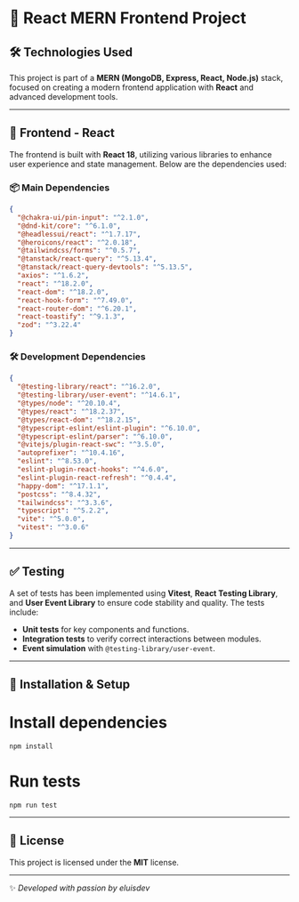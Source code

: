 # 🚀 React MERN Frontend Project

## 🛠 Technologies Used

This project is part of a **MERN (MongoDB, Express, React, Node.js)** stack, focused on creating a modern frontend application with **React** and advanced development tools.

---

## 🎨 Frontend - React

The frontend is built with **React 18**, utilizing various libraries to enhance user experience and state management. Below are the dependencies used:

### 📦 Main Dependencies
```json
{
  "@chakra-ui/pin-input": "^2.1.0",
  "@dnd-kit/core": "^6.1.0",
  "@headlessui/react": "^1.7.17",
  "@heroicons/react": "^2.0.18",
  "@tailwindcss/forms": "^0.5.7",
  "@tanstack/react-query": "^5.13.4",
  "@tanstack/react-query-devtools": "^5.13.5",
  "axios": "^1.6.2",
  "react": "^18.2.0",
  "react-dom": "^18.2.0",
  "react-hook-form": "^7.49.0",
  "react-router-dom": "^6.20.1",
  "react-toastify": "^9.1.3",
  "zod": "^3.22.4"
}
```

### 🛠 Development Dependencies
```json
{
  "@testing-library/react": "^16.2.0",
  "@testing-library/user-event": "^14.6.1",
  "@types/node": "^20.10.4",
  "@types/react": "^18.2.37",
  "@types/react-dom": "^18.2.15",
  "@typescript-eslint/eslint-plugin": "^6.10.0",
  "@typescript-eslint/parser": "^6.10.0",
  "@vitejs/plugin-react-swc": "^3.5.0",
  "autoprefixer": "^10.4.16",
  "eslint": "^8.53.0",
  "eslint-plugin-react-hooks": "^4.6.0",
  "eslint-plugin-react-refresh": "^0.4.4",
  "happy-dom": "^17.1.1",
  "postcss": "^8.4.32",
  "tailwindcss": "^3.3.6",
  "typescript": "^5.2.2",
  "vite": "^5.0.0",
  "vitest": "^3.0.6"
}
```

---

## ✅ Testing

A set of tests has been implemented using **Vitest**, **React Testing Library**, and **User Event Library** to ensure code stability and quality. The tests include:
- **Unit tests** for key components and functions.
- **Integration tests** to verify correct interactions between modules.
- **Event simulation** with `@testing-library/user-event`.



---

## 📌 Installation & Setup

# Install dependencies
```
npm install
```
# Run tests
```
npm run test
```

---

## 📜 License
This project is licensed under the **MIT** license.

---

✨ _Developed with passion by eluisdev_
